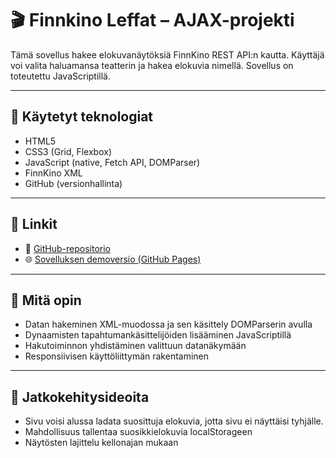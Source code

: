 # 🎬 Finnkino Leffat – AJAX-projekti

Tämä sovellus hakee elokuvanäytöksiä FinnKino REST API:n kautta. Käyttäjä voi valita haluamansa teatterin ja hakea elokuvia nimellä. Sovellus on toteutettu JavaScriptillä.

---

## 🔧 Käytetyt teknologiat

- HTML5
- CSS3 (Grid, Flexbox)
- JavaScript (native, Fetch API, DOMParser)
- FinnKino XML
- GitHub (versionhallinta)

---

## 🔗 Linkit

- 💾 [GitHub-repositorio](https://github.com/ArttuJuolahti/Finnkino/tree/main)
- 🌐 [Sovelluksen demoversio (GitHub Pages)](https://arttujuolahti.github.io/Finnkino/)
  
---

## 🧠 Mitä opin

- Datan hakeminen XML-muodossa ja sen käsittely DOMParserin avulla
- Dynaamisten tapahtumankäsittelijöiden lisääminen JavaScriptillä
- Hakutoiminnon yhdistäminen valittuun datanäkymään
- Responsiivisen käyttöliittymän rakentaminen

---

## 📌 Jatkokehitysideoita

- Sivu voisi alussa ladata suosittuja elokuvia, jotta sivu ei näyttäisi tyhjälle.
- Mahdollisuus tallentaa suosikkielokuvia localStorageen
- Näytösten lajittelu kellonajan mukaan
